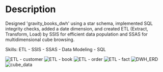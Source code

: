 # Description
Designed 'gravity_books_dwh' using a star schema, implemented SQL integrity checks, added a date dimension, and created ETL (Extract, Transform, Load) by SSIS for efficient data population and SSAS for multidimensional cube browsing.

Skills: ETL - SSIS - SSAS - Data Modeling - SQL

![ETL - customer](https://github.com/Marwaa-Samir/Modeling-Building-a-Data-Warehouse-for-Gravity-Bookstore/assets/156473237/fdddf378-944c-477a-9b9a-d29747007536)
![ETL - book](https://github.com/Marwaa-Samir/Modeling-Building-a-Data-Warehouse-for-Gravity-Bookstore/assets/156473237/65fede45-b6c7-49cb-a2ca-54e59abf09f2)
![ETL - order](https://github.com/Marwaa-Samir/Modeling-Building-a-Data-Warehouse-for-Gravity-Bookstore/assets/156473237/04f72902-1473-4ec1-a30b-64f20c07e79e)
![ETL - fact](https://github.com/Marwaa-Samir/Modeling-Building-a-Data-Warehouse-for-Gravity-Bookstore/assets/156473237/a525679c-06bd-4240-bb99-1623f6f89ca1)
![DWH_ERD](https://github.com/Marwaa-Samir/Modeling-Building-a-Data-Warehouse-for-Gravity-Bookstore/assets/156473237/c5b00881-6d0e-4a5f-be3f-c819923ff29c)
![cube_data](https://github.com/Marwaa-Samir/Modeling-Building-a-Data-Warehouse-for-Gravity-Bookstore/assets/156473237/cf5c2f7e-82a8-4a8b-837f-40b4bcc09d13)
